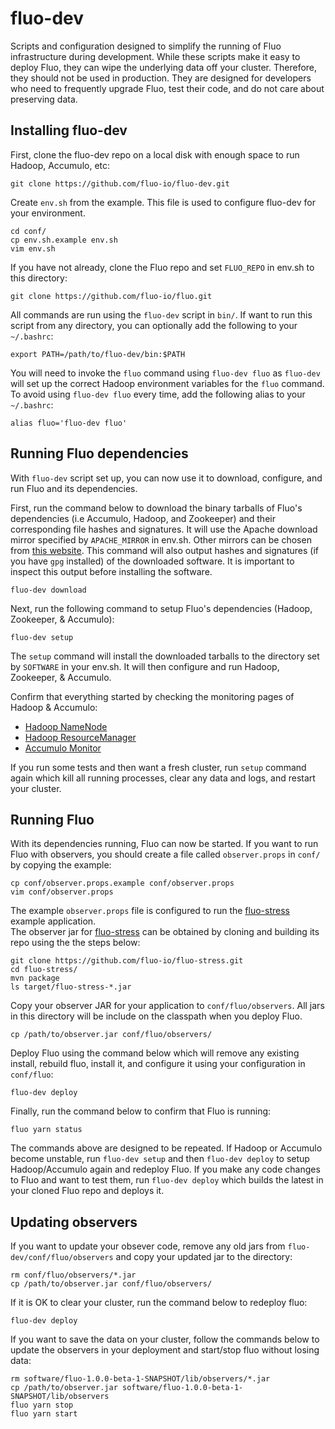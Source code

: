 fluo-dev
==========

Scripts and configuration designed to simplify the running of Fluo infrastructure
during development.  While these scripts make it easy to deploy Fluo, they can wipe
the underlying data off your cluster.  Therefore, they should not be used in production.
They are designed for developers who need to frequently upgrade Fluo, test their code,
and do not care about preserving data.

Installing fluo-dev
-------------------

First, clone the fluo-dev repo on a local disk with enough space to run Hadoop, Accumulo, etc:

```
git clone https://github.com/fluo-io/fluo-dev.git
```

Create `env.sh` from the example.  This file is used to configure fluo-dev for your environment.

```
cd conf/
cp env.sh.example env.sh
vim env.sh
```

If you have not already, clone the Fluo repo and set `FLUO_REPO` in env.sh to this directory:

```
git clone https://github.com/fluo-io/fluo.git
```

All commands are run using the `fluo-dev` script in `bin/`.  If want to run this script from 
any directory, you can optionally add the following to your `~/.bashrc`:

```
export PATH=/path/to/fluo-dev/bin:$PATH
```

You will need to invoke the `fluo` command using `fluo-dev fluo` as `fluo-dev` will set up
the correct Hadoop environment variables for the `fluo` command.  To avoid using `fluo-dev fluo`
every time, add the following alias to your `~/.bashrc`:

```
alias fluo='fluo-dev fluo'
```

Running Fluo dependencies
-------------------------

With `fluo-dev` script set up, you can now use it to download, configure, and run Fluo and 
its dependencies.

First, run the command below to download the binary tarballs of Fluo's dependencies (i.e Accumulo, Hadoop, 
and Zookeeper) and their corresponding file hashes and signatures. It will use the Apache download 
mirror specified by `APACHE_MIRROR` in env.sh.  Other mirrors can be chosen from [this website][1].
This command will also output hashes and signatures (if you have `gpg` installed) of the downloaded
software. It is important to inspect this output before installing the software.

```
fluo-dev download
```

Next, run the following command to setup Fluo's dependencies (Hadoop, Zookeeper, & Accumulo):

```
fluo-dev setup
```

The `setup` command will install the downloaded tarballs to the directory set by `SOFTWARE` in 
your env.sh.  It will then configure and run Hadoop, Zookeeper, & Accumulo.  

Confirm that everything started by checking the monitoring pages of Hadoop & Accumulo:
 * [Hadoop NameNode](http://localhost:50070/)
 * [Hadoop ResourceManager](http://localhost:8088/)
 * [Accumulo Monitor](http://localhost:50095/)

If you run some tests and then want a fresh cluster, run `setup` command again which kill all
running processes, clear any data and logs, and restart your cluster.

Running Fluo
------------

With its dependencies running, Fluo can now be started.  If you want to run Fluo with observers,
you should create a file called `observer.props` in `conf/` by copying the example:

```
cp conf/observer.props.example conf/observer.props
vim conf/observer.props
```

The example `observer.props` file is configured to run the [fluo-stress][stress] example application.  
The observer jar for [fluo-stress][stress] can be obtained by cloning and building its repo using the
the steps below:

```
git clone https://github.com/fluo-io/fluo-stress.git
cd fluo-stress/
mvn package
ls target/fluo-stress-*.jar
```

Copy your observer JAR for your application to `conf/fluo/observers`.  All jars in this directory will
be include on the classpath when you deploy Fluo.

```
cp /path/to/observer.jar conf/fluo/observers/
```

Deploy Fluo using the command below which will remove any existing install, rebuild fluo, install it, 
and configure it using your configuration in `conf/fluo`:

```
fluo-dev deploy
```

Finally, run the command below to confirm that Fluo is running:

```
fluo yarn status
```

The commands above are designed to be repeated.  If Hadoop or Accumulo become unstable, run
`fluo-dev setup` and then `fluo-dev deploy` to setup Hadoop/Accumulo again and redeploy Fluo.
If you make any code changes to Fluo and want to test them, run `fluo-dev deploy` which builds 
the latest in your cloned Fluo repo and deploys it.

Updating observers
------------------

If you want to update your obsever code, remove any old jars from `fluo-dev/conf/fluo/observers`
and copy your updated jar to the directory:

```
rm conf/fluo/observers/*.jar
cp /path/to/observer.jar conf/fluo/observers/
```

If it is OK to clear your cluster, run the command below to redeploy fluo:

```
fluo-dev deploy
```

If you want to save the data on your cluster, follow the commands below to update the observers in 
your deployment and start/stop fluo without losing data:

```
rm software/fluo-1.0.0-beta-1-SNAPSHOT/lib/observers/*.jar
cp /path/to/observer.jar software/fluo-1.0.0-beta-1-SNAPSHOT/lib/observers
fluo yarn stop
fluo yarn start
```

[1]: http://www.apache.org/dyn/closer.cgi
[stress]: https://github.com/fluo-io/fluo-stress
